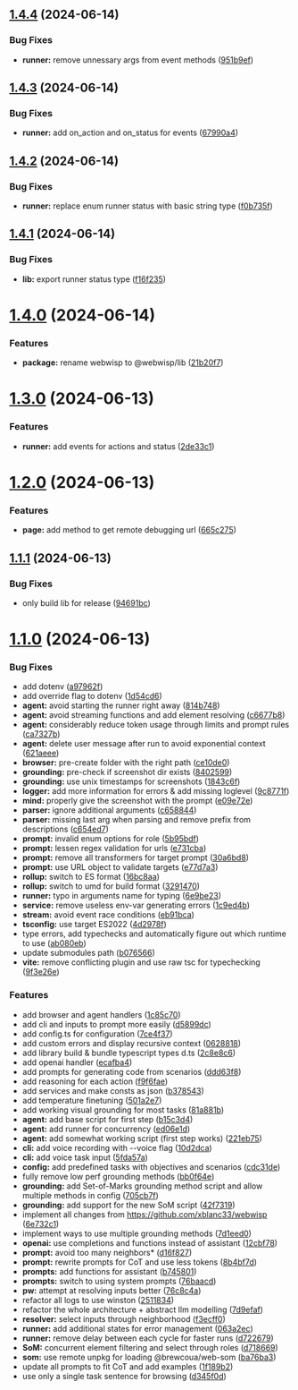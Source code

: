 ## [1.4.4](https://github.com/brewcoua/webwisp-lib/compare/v1.4.3...v1.4.4) (2024-06-14)


### Bug Fixes

* **runner:** remove unnessary args from event methods ([951b9ef](https://github.com/brewcoua/webwisp-lib/commit/951b9efbe766f086071c26236a120dbd40ae1e67))

## [1.4.3](https://github.com/brewcoua/webwisp-lib/compare/v1.4.2...v1.4.3) (2024-06-14)


### Bug Fixes

* **runner:** add on_action and on_status for events ([67990a4](https://github.com/brewcoua/webwisp-lib/commit/67990a45c77fc4f229e325aa07350fa054a3e006))

## [1.4.2](https://github.com/brewcoua/webwisp-lib/compare/v1.4.1...v1.4.2) (2024-06-14)


### Bug Fixes

* **runner:** replace enum runner status with basic string type ([f0b735f](https://github.com/brewcoua/webwisp-lib/commit/f0b735fe43b401dfc7d212068d838076cf1e9c44))

## [1.4.1](https://github.com/brewcoua/webwisp-lib/compare/v1.4.0...v1.4.1) (2024-06-14)


### Bug Fixes

* **lib:** export runner status type ([f16f235](https://github.com/brewcoua/webwisp-lib/commit/f16f2352f87c71e39dd4590588ec48b0dae47a6f))

# [1.4.0](https://github.com/brewcoua/webwisp-lib/compare/v1.3.1...v1.4.0) (2024-06-14)


### Features

* **package:** rename webwisp to @webwisp/lib ([21b20f7](https://github.com/brewcoua/webwisp-lib/commit/21b20f79126a74b20e6244b81298f1b515a8e853))

# [1.3.0](https://github.com/brewcoua/webwisp/compare/v1.2.0...v1.3.0) (2024-06-13)


### Features

* **runner:** add events for actions and status ([2de33c1](https://github.com/brewcoua/webwisp/commit/2de33c16c5faf0986cb645bd377d32eff706d7ee))

# [1.2.0](https://github.com/brewcoua/webwisp/compare/v1.1.1...v1.2.0) (2024-06-13)


### Features

* **page:** add method to get remote debugging url ([665c275](https://github.com/brewcoua/webwisp/commit/665c2758f33c6c373566f112eceac09e11c00f2b))

## [1.1.1](https://github.com/brewcoua/webwisp/compare/v1.1.0...v1.1.1) (2024-06-13)


### Bug Fixes

* only build lib for release ([94691bc](https://github.com/brewcoua/webwisp/commit/94691bc25d5b4e0b27fa13090cd603e04670c9ca))

# [1.1.0](https://github.com/brewcoua/webwisp/compare/v1.0.0...v1.1.0) (2024-06-13)


### Bug Fixes

* add dotenv ([a97962f](https://github.com/brewcoua/webwisp/commit/a97962f153c70d5c93391b136abc7a77d783e247))
* add override flag to dotenv ([1d54cd6](https://github.com/brewcoua/webwisp/commit/1d54cd6e9dbb5fa8f5b033a3084c5b13f6e0cd5e))
* **agent:** avoid starting the runner right away ([814b748](https://github.com/brewcoua/webwisp/commit/814b7489403e6da55ff456186d69a3c7ad18ec52))
* **agent:** avoid streaming functions and add element resolving ([c6677b8](https://github.com/brewcoua/webwisp/commit/c6677b847f6e2b34ba6c9ab2cd825c708cd82bbd))
* **agent:** considerably reduce token usage through limits and prompt rules ([ca7327b](https://github.com/brewcoua/webwisp/commit/ca7327b976ac3b1c1dc96d2c30cd9211417bf070))
* **agent:** delete user message after run to avoid exponential context ([621aeee](https://github.com/brewcoua/webwisp/commit/621aeee2bbbeb521a4f6b3b1f8cf5b692524a5f4))
* **browser:** pre-create folder with the right path ([ce10de0](https://github.com/brewcoua/webwisp/commit/ce10de04e9d52836b212f55bc21dc3d3b940b348))
* **grounding:** pre-check if screenshot dir exists ([8402599](https://github.com/brewcoua/webwisp/commit/84025996cbe19d42acb6c20dbfd35a6eb0ff918d))
* **grounding:** use unix timestamps for screenshots ([1843c6f](https://github.com/brewcoua/webwisp/commit/1843c6fa5ba0c9d20ef94a1240c37ae5c0de4f4e))
* **logger:** add more information for errors & add missing loglevel ([9c8771f](https://github.com/brewcoua/webwisp/commit/9c8771f95013bfcd38d4718112a7ec484fb5b248))
* **mind:** properly give the screenshot with the prompt ([e09e72e](https://github.com/brewcoua/webwisp/commit/e09e72e932583dca0cafb406121bcbffbeb001ea))
* **parser:** ignore additional arguments ([c658844](https://github.com/brewcoua/webwisp/commit/c658844f9571f3855a110fa02269bea893a06beb))
* **parser:** missing last arg when parsing and remove prefix from descriptions ([c654ed7](https://github.com/brewcoua/webwisp/commit/c654ed78d159f5656fb08795db76da2877db70a3))
* **prompt:** invalid enum options for role ([5b95bdf](https://github.com/brewcoua/webwisp/commit/5b95bdf582a18a40757cd8c5ecb79f20b06d846f))
* **prompt:** lessen regex validation for urls ([e731cba](https://github.com/brewcoua/webwisp/commit/e731cba56f8955427975222c0948227230fced48))
* **prompt:** remove all transformers for target prompt ([30a6bd8](https://github.com/brewcoua/webwisp/commit/30a6bd80c48dfa814c20bf66b4c015d3eeffdc25))
* **prompt:** use URL object to validate targets ([e77d7a3](https://github.com/brewcoua/webwisp/commit/e77d7a37e6400b8407a9e6d36a196da39d7a652f))
* **rollup:** switch to ES format ([16bc8aa](https://github.com/brewcoua/webwisp/commit/16bc8aae2369a2dbb4c1fa617c9c42309b904830))
* **rollup:** switch to umd for build format ([3291470](https://github.com/brewcoua/webwisp/commit/32914701a0401f2d4fd32870e1d4d78acbcaa721))
* **runner:** typo in arguments name for typing ([6e9be23](https://github.com/brewcoua/webwisp/commit/6e9be23a67ae8c2edc99e0e295ac38f3fe16db00))
* **service:** remove useless env-var generating errors ([1c9ed4b](https://github.com/brewcoua/webwisp/commit/1c9ed4ba7bd6e1c0fd9d0aaad64c3d78dac0b16c))
* **stream:** avoid event race conditions ([eb91bca](https://github.com/brewcoua/webwisp/commit/eb91bcaf7f0459d0b205a54aeaaa7488e7d015bc))
* **tsconfig:** use target ES2022 ([4d2978f](https://github.com/brewcoua/webwisp/commit/4d2978f576f7586960904e45c4707677833d7474))
* type errors, add typechecks and automatically figure out which runtime to use ([ab080eb](https://github.com/brewcoua/webwisp/commit/ab080ebf11924836bbf9a21118d4f43581837a4b))
* update submodules path ([b076566](https://github.com/brewcoua/webwisp/commit/b076566c577cc7606916f2c26eb0c49384783206))
* **vite:** remove conflicting plugin and use raw tsc for typechecking ([9f3e26e](https://github.com/brewcoua/webwisp/commit/9f3e26eb3ce25eff8b7e28c1605cef6025e9a429))


### Features

* add browser and agent handlers ([1c85c70](https://github.com/brewcoua/webwisp/commit/1c85c70d1a34fd96e1e821323afe05a70dae80d7))
* add cli and inputs to prompt more easily ([d5899dc](https://github.com/brewcoua/webwisp/commit/d5899dc8cbfe7728f94cb66490394bc5d7be26e4))
* add config.ts for configuration ([7ce4f37](https://github.com/brewcoua/webwisp/commit/7ce4f378a2e85f4bd125ecde2933054f863c2664))
* add custom errors and display recursive context ([0628818](https://github.com/brewcoua/webwisp/commit/0628818f70831a6cbdc128db3190f0138bff16f4))
* add library build & bundle typescript types d.ts ([2c8e8c6](https://github.com/brewcoua/webwisp/commit/2c8e8c65f8eb8daffb9035048726c814b3f51610))
* add openai handler ([ecafba4](https://github.com/brewcoua/webwisp/commit/ecafba4349e5bc13cfa843740ee3228b08695b91))
* add prompts for generating code from scenarios ([ddd63f8](https://github.com/brewcoua/webwisp/commit/ddd63f871f047e2438f02ae4ee2ebbffc22f98d4))
* add reasoning for each action ([f9f6fae](https://github.com/brewcoua/webwisp/commit/f9f6faefe52a9bbccc679a857bbb323c5aa7bb04))
* add services and make consts as json ([b378543](https://github.com/brewcoua/webwisp/commit/b378543e4713cb38bd69300b297fd94df1267d66))
* add temperature finetuning ([501a2e7](https://github.com/brewcoua/webwisp/commit/501a2e7c7e66ad175be31cf3a32ff4d03b27fac1))
* add working visual grounding for most tasks ([81a881b](https://github.com/brewcoua/webwisp/commit/81a881bb58bde6ee434b5f2dabc051460537fc02))
* **agent:** add base script for first step ([b15c3d4](https://github.com/brewcoua/webwisp/commit/b15c3d4fa50df37122b6f1e67a08358ed6cf62f9))
* **agent:** add runner for concurrency ([ed06e1d](https://github.com/brewcoua/webwisp/commit/ed06e1d868193d9b1cc46b0e90797c7d895159ac))
* **agent:** add somewhat working script (first step works) ([221eb75](https://github.com/brewcoua/webwisp/commit/221eb75c10625ff7f99c0a772503a02bd9fad3e2))
* **cli:** add voice recording with --voice flag ([10d2dca](https://github.com/brewcoua/webwisp/commit/10d2dca677dec1cb77a8285a017c3cc163f512a8))
* **cli:** add voice task input ([5fda57a](https://github.com/brewcoua/webwisp/commit/5fda57ab5dbae9e2071c6d79bf8ab07db476efb4))
* **config:** add predefined tasks with objectives and scenarios ([cdc31de](https://github.com/brewcoua/webwisp/commit/cdc31decee6bd2867fc9a9240f022db1719a4f9c))
* fully remove low perf grounding methods ([bb0f64e](https://github.com/brewcoua/webwisp/commit/bb0f64e6ed73fcc9d94f39c27dba84d7a632539d))
* **grounding:** add Set-of-Marks grounding method script and allow multiple methods in config ([705cb7f](https://github.com/brewcoua/webwisp/commit/705cb7f884c20f62ec709673c18b835020fd654a))
* **grounding:** add support for the new SoM script ([42f7319](https://github.com/brewcoua/webwisp/commit/42f731920122a9a6a82459862e4453f83959b55d))
* implement all changes from https://github.com/xblanc33/webwisp ([6e732c1](https://github.com/brewcoua/webwisp/commit/6e732c1afd138a6b814081b3b12a0f6d52f68e89))
* implement ways to use multiple grounding methods ([7d1eed0](https://github.com/brewcoua/webwisp/commit/7d1eed04adc61e6e0ab2acce0feee6591bf00bd3))
* **openai:** use completions and functions instead of assistant ([12cbf78](https://github.com/brewcoua/webwisp/commit/12cbf78177f9bb0211db49b974e72ec36ced206f))
* **prompt:** avoid too many neighbors* ([d16f827](https://github.com/brewcoua/webwisp/commit/d16f827bc802fb1bd994285d4d650f31722e9696))
* **prompt:** rewrite prompts for CoT and use less tokens ([8b4bf7d](https://github.com/brewcoua/webwisp/commit/8b4bf7d1035b284b45d716e114be5bb293f7ae77))
* **prompts:** add functions for assistant ([b745801](https://github.com/brewcoua/webwisp/commit/b7458013485dc6d6c7239c723579795af270b3e2))
* **prompts:** switch to using system prompts ([76baacd](https://github.com/brewcoua/webwisp/commit/76baacdd79bac35f7de27f771af38f3775d56b1a))
* **pw:** attempt at resolving inputs better ([76c8c4a](https://github.com/brewcoua/webwisp/commit/76c8c4ac444a5ef73b8031ce269368d27cd17aa7))
* refactor all logs to use winston ([2511834](https://github.com/brewcoua/webwisp/commit/25118343e6fa1b5375e1a7dfdceb130fc8305846))
* refactor the whole architecture + abstract llm modelling ([7d9efaf](https://github.com/brewcoua/webwisp/commit/7d9efafe1806bbed38e348ee6413d3d2b53f2c42))
* **resolver:** select inputs through neighborhood ([f3ecff0](https://github.com/brewcoua/webwisp/commit/f3ecff0b96b780a562095d405a29b843b263c67e))
* **runner:** add additional states for error management ([063a2ec](https://github.com/brewcoua/webwisp/commit/063a2ec0e52e247cb73c424f9a8504d3e55bd1f2))
* **runner:** remove delay between each cycle for faster runs ([d722679](https://github.com/brewcoua/webwisp/commit/d722679280d5ec4ccf3267a915b92b82610cb1ed))
* **SoM:** concurrent element filtering and select through roles ([d718669](https://github.com/brewcoua/webwisp/commit/d718669d5005fa957cce744565698f804fd1d36d))
* **som:** use remote unpkg for loading @brewcoua/web-som ([ba76ba3](https://github.com/brewcoua/webwisp/commit/ba76ba357c86b1801b3f26644e76a0e231628c7b))
* update all prompts to fit CoT and add examples ([1f189b2](https://github.com/brewcoua/webwisp/commit/1f189b275c6d1ad872ff4c89dd1ba55fcab62421))
* use only a single task sentence for browsing ([d345f0d](https://github.com/brewcoua/webwisp/commit/d345f0d61efacbd6f3e8ed277629cb9a09844c3a))
